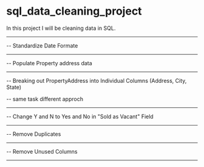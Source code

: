 # sql_data_cleaning_project

In this project I will be cleaning data in SQL.


-----------------------------------------------------

-- Standardize Date Formate

-----------------------------------------------------

-- Populate Property address data

-----------------------------------------------------

-- Breaking out PropertyAddress into Individual Columns (Address, City, State)

-- same task different approch

-----------------------------------------------------

-- Change Y and N to Yes and No in "Sold as Vacant" Field

-----------------------------------------------------

-- Remove Duplicates

-----------------------------------------------------

-- Remove Unused Columns

-----------------------------------------------------

